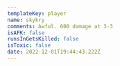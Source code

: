 ```yaml
---
templateKey: player
name: skykry
comments: Awful. 600 damage at 3-3
isAFK: false
runsInGetsKilled: false
isToxic: false
date: 2022-12-01T19:44:43.222Z
---
```

